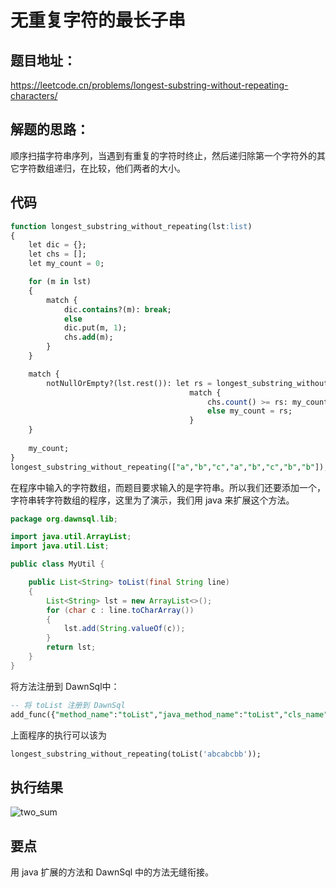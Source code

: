 # 无重复字符的最长子串
## 题目地址：
https://leetcode.cn/problems/longest-substring-without-repeating-characters/
## 解题的思路：
顺序扫描字符串序列，当遇到有重复的字符时终止，然后递归除第一个字符外的其它字符数组递归，在比较，他们两者的大小。

## 代码
```sql
function longest_substring_without_repeating(lst:list)
{
    let dic = {};
    let chs = [];
    let my_count = 0;

    for (m in lst)
    {
        match {
            dic.contains?(m): break;
            else
            dic.put(m, 1);
            chs.add(m);
        }
    }

    match {
        notNullOrEmpty?(lst.rest()): let rs = longest_substring_without_repeating(lst.rest());
                                        match {
                                            chs.count() >= rs: my_count = chs.count();
                                            else my_count = rs;
                                        }
    }
    
    my_count;
}
longest_substring_without_repeating(["a","b","c","a","b","c","b","b"]);
```
在程序中输入的字符数组，而题目要求输入的是字符串。所以我们还要添加一个，字符串转字符数组的程序，这里为了演示，我们用 java 来扩展这个方法。
```java
package org.dawnsql.lib;

import java.util.ArrayList;
import java.util.List;

public class MyUtil {

    public List<String> toList(final String line)
    {
        List<String> lst = new ArrayList<>();
        for (char c : line.toCharArray())
        {
            lst.add(String.valueOf(c));
        }
        return lst;
    }
}
```
将方法注册到 DawnSql中：
```sql
-- 将 toList 注册到 DawnSql
add_func({"method_name":"toList","java_method_name":"toList","cls_name":"org.dawnsql.lib.MyUtil","return_type":"List","descrip":"","lst":[{"ps_index":"1","ps_type":"String"}]});

```

上面程序的执行可以该为
```sql
longest_substring_without_repeating(toList('abcabcbb'));
```

## 执行结果

![two_sum](/Users/chenfei/DawnSqlDoc/docs/smart_sql_img/longest_substring_without_repeating.jpg)

## 要点
用 java 扩展的方法和 DawnSql 中的方法无缝衔接。